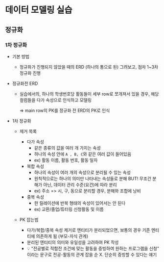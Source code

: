 # 데이터 모델링 실습



## 정규화



### 1차 정규화

- 기본 방법

  - 정규화가 진행되지 않았을 때의 ERD (하나의 통으로 된) 그려보고, 점차 1~3차 정규화 진행

- 정규화전 ERD

  - 실습에서의, 하나의 학생번호당 활동들이 세부 row로 쪼개져서 있을 경우, 해당 컬럼들을 다가 속성으로 인식하고 모델링

    => main row의 PK를 정규화 전 ERD의 PK로 인식

- 1차 정규화

  - 제거 목록
    - 다가 속성
      - 같은 종류의 값을 여러 개 가지는 속성
      - 하나의 속성 안에 `A , B, C`와 같은 여러 값이 들어있음
      - ex) 활동 이름, 활동 번호, 활동 일자
    - 복합 속성
      - 하나의 속성이 여러 개의 속성으로 분리될 수 있는 속성
      - 원칙적으로는 하나의 의미만 나타내는 속성들로 분해 BUT!  무조건 분해가 아닌, 데이터 관리 수준(요건)에 따라 분리
      - ex) 주소 => 시, 구, 동으로 분리할 경우, 분해와 조합에 낭비
    - 중복 속성
      - 한 릴레이션에 반복 형태의 속성이 있어서는 안 된다
      - ex) 교환/졸업/튜터링 신청활동 및 이름

  - PK 잡는법
    - 다가/복합/중복 속성 제거로 엔티티가 분리되었으면, 보통의 경우 기존 엔티티에 의존하게 됨 (부모-자식 관계)
    - 분리된 엔티티의 의미와 유일성을 고려하여 PK 작성
    - :bulb: "전공별로 적합잔 조건에 맞는 활동을 증빙하여 원하는 프로그램을 신청" 이라는 문구로 전공-활동의 관계 잡을 순 X. 단순히 증빙할 수 있다는 얘기